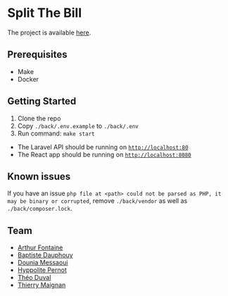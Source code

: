 # Split The Bill

The project is available [here](https://github.com/users/bdauphouy/projects/2).

## Prerequisites

- Make
- Docker

## Getting Started

1. Clone the repo 
2. Copy `./back/.env.example` to `./back/.env`
3. Run command: `make start`

- The Laravel API should be running on [`http://localhost:80`](http://localhost:80)
- The React app should be running on [`http://localhost:8080`](http://localhost:8080)

## Known issues

If you have an issue `php file at <path> could not be parsed as PHP, it may be binary or corrupted`, remove `./back/vendor` as well as `./back/composer.lock`.

## Team

- [Arthur Fontaine](https://github.com/arthur-fontaine)
- [Baptiste Dauphouy](https://github.com/bdauphouy)
- [Dounia Messaoui](https://github.com/dounia138)
- [Hyppolite Pernot](https://github.com/hyppoliteprn)
- [Théo Duval](https://github.com/the0duval)
- [Thierry Maignan](https://github.com/thierrymgn)
